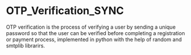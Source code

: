 # OTP_Verification_SYNC

OTP verification is the process of verifying a user by sending a unique password so that the user can be verified before completing a registration or payment process,
implemented in python with the help of random and smtplib librarirs.
